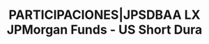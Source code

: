 ---
layout: asset
title: PARTICIPACIONES|JPSDBAA LX JPMorgan Funds - US Short Dura
isin: LU1458465447
---